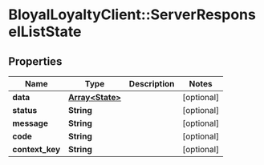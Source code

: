 # BloyalLoyaltyClient::ServerResponseIListState

## Properties
Name | Type | Description | Notes
------------ | ------------- | ------------- | -------------
**data** | [**Array&lt;State&gt;**](State.md) |  | [optional] 
**status** | **String** |  | [optional] 
**message** | **String** |  | [optional] 
**code** | **String** |  | [optional] 
**context_key** | **String** |  | [optional] 

